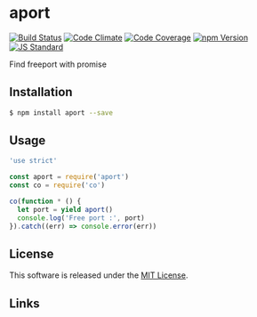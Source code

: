 aport
==========

<!---
This file is generated by ape-tmpl. Do not update manually.
--->

<!-- Badge Start -->
<a name="badges"></a>

[![Build Status][bd_travis_shield_url]][bd_travis_url]
[![Code Climate][bd_codeclimate_shield_url]][bd_codeclimate_url]
[![Code Coverage][bd_codeclimate_coverage_shield_url]][bd_codeclimate_url]
[![npm Version][bd_npm_shield_url]][bd_npm_url]
[![JS Standard][bd_standard_shield_url]][bd_standard_url]

[bd_repo_url]: https://github.com/okunishinishi/node-aport
[bd_travis_url]: http://travis-ci.org/okunishinishi/node-aport
[bd_travis_shield_url]: http://img.shields.io/travis/okunishinishi/node-aport.svg?style=flat
[bd_travis_com_url]: http://travis-ci.com/okunishinishi/node-aport
[bd_travis_com_shield_url]: https://api.travis-ci.com/okunishinishi/node-aport.svg?token=
[bd_license_url]: https://github.com/okunishinishi/node-aport/blob/master/LICENSE
[bd_codeclimate_url]: http://codeclimate.com/github/okunishinishi/node-aport
[bd_codeclimate_shield_url]: http://img.shields.io/codeclimate/github/okunishinishi/node-aport.svg?style=flat
[bd_codeclimate_coverage_shield_url]: http://img.shields.io/codeclimate/coverage/github/okunishinishi/node-aport.svg?style=flat
[bd_gemnasium_url]: https://gemnasium.com/okunishinishi/node-aport
[bd_gemnasium_shield_url]: https://gemnasium.com/okunishinishi/node-aport.svg
[bd_npm_url]: http://www.npmjs.org/package/aport
[bd_npm_shield_url]: http://img.shields.io/npm/v/aport.svg?style=flat
[bd_standard_url]: http://standardjs.com/
[bd_standard_shield_url]: https://img.shields.io/badge/code%20style-standard-brightgreen.svg

<!-- Badge End -->


<!-- Description Start -->
<a name="description"></a>

Find freeport with promise

<!-- Description End -->


<!-- Overview Start -->
<a name="overview"></a>



<!-- Overview End -->


<!-- Sections Start -->
<a name="sections"></a>

<!-- Section from "doc/guides/01.Installation.md.hbs" Start -->

<a name="section-doc-guides-01-installation-md"></a>
Installation
-----

```bash
$ npm install aport --save
```


<!-- Section from "doc/guides/01.Installation.md.hbs" End -->

<!-- Section from "doc/guides/02.Usage.md.hbs" Start -->

<a name="section-doc-guides-02-usage-md"></a>
Usage
---------

```javascript
'use strict'

const aport = require('aport')
const co = require('co')

co(function * () {
  let port = yield aport()
  console.log('Free port :', port)
}).catch((err) => console.error(err))

```


<!-- Section from "doc/guides/02.Usage.md.hbs" End -->


<!-- Sections Start -->


<!-- LICENSE Start -->
<a name="license"></a>

License
-------
This software is released under the [MIT License](https://github.com/okunishinishi/node-aport/blob/master/LICENSE).

<!-- LICENSE End -->


<!-- Links Start -->
<a name="links"></a>

Links
------



<!-- Links End -->
